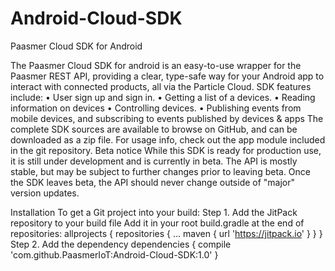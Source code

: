 # Android-Cloud-SDK
Paasmer Cloud SDK for Android

The Paasmer Cloud SDK  for android is an easy-to-use wrapper for the Paasmer REST API, providing a clear, type-safe way for your Android app to interact with connected products, all via the Particle Cloud.
SDK features include:
•	User sign up and sign in.
•	Getting a list of a devices.
•	Reading information on devices
•	Controlling devices.
•	Publishing events from mobile devices, and subscribing to events published by devices & apps
The complete SDK sources are available to browse on GitHub, and can be downloaded as a zip file.
For usage info, check out the app module included in the git repository.
Beta notice
While this SDK is ready for production use, it is still under development and is currently in beta. The API is mostly stable, but may be subject to further changes prior to leaving beta. Once the SDK leaves beta, the API should never change outside of "major" version updates.

Installation
 To get a Git project into your build:
Step 1. Add the JitPack repository to your build file
	Add it in your root build.gradle at the end of repositories:
	allprojects {
		repositories {
			...
			maven { url 'https://jitpack.io' }
		}
	}
Step 2. Add the dependency
	dependencies {
	        compile 'com.github.PaasmerIoT:Android-Cloud-SDK:1.0'
	}




